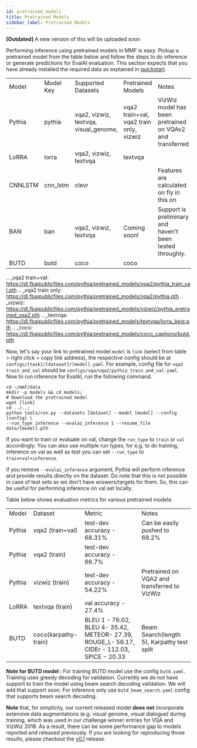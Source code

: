 ```yaml
---
id: pretrained_models
title: Pretrained Models
sidebar_label: Pretrained Models
---
```


**[Outdated]** A new version of this will be uploaded soon

Performing inference using pretrained models in MMF is easy. Pickup a pretrained model from the table below and follow the steps to do inference or generate predictions for EvalAI evaluation. This section expects that you have already installed the required data as explained in [quickstart](../getting_started/quickstart.md).

|  |  |  |  |  |
| --- | --- | --- | --- | --- |
| Model | Model Key | Supported Datasets | Pretrained Models | Notes |
| Pythia | pythia | vqa2, vizwiz, textvqa, visual_genome, | vqa2 train+val, vqa2 train only, vizwiz | VizWiz model has been pretrained on VQAv2 and transferred |
| LoRRA | lorra | vqa2, vizwiz, textvqa | textvqa |  |
| CNNLSTM | cnn_lstm | clevr |  | Features are calculated on fly in this on |
| BAN | ban | vqa2, vizwiz, textvqa | Coming soon! | Support is preliminary and haven’t been tested throughly. |
| BUTD | butd | coco | coco |  |

.. \_vqa2 train+val: https://dl.fbaipublicfiles.com/pythia/pretrained_models/vqa2/pythia_train_val.pth .. \_vqa2 train only: https://dl.fbaipublicfiles.com/pythia/pretrained_models/vqa2/pythia.pth .. \_vizwiz: https://dl.fbaipublicfiles.com/pythia/pretrained_models/vizwiz/pythia_pretrained_vqa2.pth .. \_textvqa: https://dl.fbaipublicfiles.com/pythia/pretrained_models/textvqa/lorra_best.pth .. \_coco: https://dl.fbaipublicfiles.com/pythia/pretrained_models/coco_captions/butd.pth

Now, let's say your link to pretrained model `model` is `link` (select from table > right click > copy link address), the respective config should be at `configs/[task]/[dataset]/[model].yaml`. For example, config file for `vqa2 train_and_val` should be `configs/vqa/vqa2/pythia_train_and_val.yaml`. Now to run inference for EvalAI, run the following command.

```
cd ~/mmf/data
mkdir -p models && cd models;
# Download the pretrained model
wget [link]
cd ../..;
python tools/run.py --datasets [dataset] --model [model] --config [config] \
--run_type inference --evalai_inference 1 --resume_file data/[model].pth
```

If you want to train or evaluate on val, change the `run_type` to `train` or `val` accordingly. You can also use multiple run types, for e.g. to do training, inference on val as well as test you can set `--run_type` to `train+val+inference`.

if you remove `--evalai_inference` argument, Pythia will perform inference and provide results directly on the dataset. Do note that this is not possible in case of test sets as we don't have answers/targets for them. So, this can be useful for performing inference on val set locally.

Table below shows evaluation metrics for various pretrained models:

|  |  |  |  |
| --- | --- | --- | --- |
| Model | Dataset | Metric | Notes |
| Pythia | vqa2 (train+val) | test-dev accuracy - 68.31% | Can be easily pushed to 69.2% |
| Pythia | vqa2 (train) | test-dev accuracy - 66.7% |  |
| Pythia | vizwiz (train) | test-dev accuracy - 54.22% | Pretrained on VQA2 and transferred to VizWiz |
| LoRRA | textvqa (train) | val accuracy - 27.4% |  |
| BUTD | coco(karpathy-train) | BLEU 1 - 76.02, BLEU 4- 35.42, METEOR- 27.39, ROUGE_L- 56.17, CIDEr - 112.03, SPICE - 20.33 | Beam Search(length 5), Karpathy test split |

**Note for BUTD model :** For training BUTD model use the config `butd.yaml`. Training uses greedy decoding for validation. Currently we do not have support to train the model using beam search decoding validation. We will add that support soon. For inference only use `butd_beam_search.yaml` config that supports beam search decoding.

**Note** that, for simplicity, our current released model **does not** incorporate extensive data augmentations (e.g. visual genome, visual dialogue) during training, which was used in our challenge winner entries for VQA and VizWiz 2018. As a result, there can be some performance gap to models reported and released previously. If you are looking for reproducing those results, please checkout the [v0.1](https://github.com/facebookresearch/mmf/releases/tag/v0.1) release.

